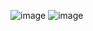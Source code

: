 ![image](https://github.com/raisyaramadhani/NasiUduk/assets/141887572/7a4aea00-dc2a-4fcb-841f-9625bf9957c6)
![image](https://github.com/raisyaramadhani/NasiUduk/assets/141887572/612309b6-3b53-43c1-ae9c-28b22448f572)



